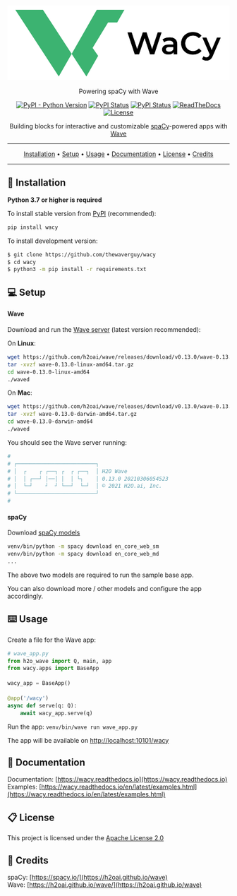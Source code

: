<center>

<img src="docs/source/_static/logo/logo_horizontal_light_450_x_150.svg">

Powering spaCy with Wave

[![PyPI - Python Version](https://img.shields.io/pypi/pyversions/wacy?color=orange&logo=python)](https://pypi.org/project/wacy)
[![PyPI Status](https://img.shields.io/pypi/v/wacy?label=pypi&color=green&logo=pypi)](https://pypi.org/project/wacy)
[![PyPI Status](https://pepy.tech/badge/wacy?rightcolor=yellowgreen)](https://pepy.tech/project/wacy)
[![ReadTheDocs](https://readthedocs.org/projects/wacy/badge/?version=stable)](https://wacy.readthedocs.io/en/stable)
[![License](https://img.shields.io/badge/License-Apache%202.0-blue.svg)](https://github.com/thewaverguy/wacy/blob/master/LICENSE)

Building blocks for interactive and customizable [spaCy](http://spacy.io)-powered apps with [Wave](https://h2oai.github.io/wave)

---

[Installation](#Installation) • [Setup](#Setup) • [Usage](#Usage) • [Documentation](#Documentation) • [License](#License) • [Credits](#Credits)

---

</center>

## 🚀 Installation

**Python 3.7 or higher is required**

To install stable version from [PyPI](https://pypi.org/project/wacy) (recommended):

```bash
pip install wacy
```

To install development version:

```bash
$ git clone https://github.com/thewaverguy/wacy
$ cd wacy
$ python3 -m pip install -r requirements.txt
```

## 💻 Setup

#### Wave

Download and run the [Wave server](https://github.com/h2oai/wave/releases) (latest version recommended):

On **Linux**:

```bash
wget https://github.com/h2oai/wave/releases/download/v0.13.0/wave-0.13.0-linux-amd64.tar.gz
tar -xvzf wave-0.13.0-linux-amd64.tar.gz
cd wave-0.13.0-linux-amd64
./waved
```

On **Mac**:

```bash
wget https://github.com/h2oai/wave/releases/download/v0.13.0/wave-0.13.0-darwin-amd64.tar.gz
tar -xvzf wave-0.13.0-darwin-amd64.tar.gz
cd wave-0.13.0-darwin-amd64
./waved
```

You should see the Wave server running:

```bash
#
# ┌─────────────────────────┐
# │  ┌    ┌ ┌──┐ ┌  ┌ ┌──┐  │ H2O Wave
# │  │ ┌──┘ │──│ │  │ └┐    │ 0.13.0 20210306054523
# │  └─┘    ┘  ┘ └──┘  └─┘  │ © 2021 H2O.ai, Inc.
# └─────────────────────────┘
#
```

#### spaCy

Download [spaCy models](https://spacy.io/usage/models)

```bash
venv/bin/python -m spacy download en_core_web_sm
venv/bin/python -m spacy download en_core_web_md
...
```

The above two models are required to run the sample base app.

You can also download more / other models and configure the app accordingly.

## ⌨️ Usage
Create a file for the Wave app:

```python
# wave_app.py
from h2o_wave import Q, main, app
from wacy.apps import BaseApp

wacy_app = BaseApp()

@app('/wacy')
async def serve(q: Q):
    await wacy_app.serve(q)
```

Run the app: `venv/bin/wave run wave_app.py`

The app will be available on [http://localhost:10101/wacy](http://localhost:10101/wacy)

## 📖 Documentation

Documentation: [https://wacy.readthedocs.io](https://wacy.readthedocs.io)   
Examples: [https://wacy.readthedocs.io/en/latest/examples.html](https://wacy.readthedocs.io/en/latest/examples.html)

## 📋 License

This project is licensed under the [Apache License 2.0](LICENSE)

## 🙏 Credits

spaCy: [https://spacy.io/](https://h2oai.github.io/wave)   
Wave: [https://h2oai.github.io/wave/](https://h2oai.github.io/wave)
